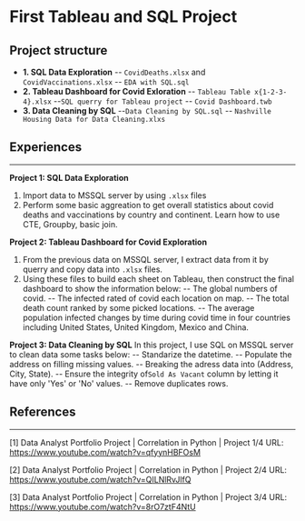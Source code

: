 
First Tableau and SQL Project
===

## Project structure

- **1. SQL Data Exploration**
-- ```CovidDeaths.xlsx``` and ```CovidVaccinations.xlsx```
-- ```EDA with SQL.sql```
- **2. Tableau Dashboard for Covid Exloration**
-- ```Tableau Table x{1-2-3-4}.xlsx```
--```SQL querry for Tableau project```
-- ```Covid Dashboard.twb```
- **3. Data Cleaning by SQL**
--```Data Cleaning by SQL.sql```
-- ```Nashville Housing Data for Data Cleaning.xlxs```

## Experiences
---
**Project 1: SQL Data Exploration**
1. Import data to MSSQL server by using ```.xlsx``` files
2. Perform some basic aggreation to get overall statistics about covid deaths and vaccinations by country and continent. Learn how to use CTE, Groupby, basic join.

**Project 2: Tableau Dashboard for Covid Exploration**
1. From the previous data on MSSQL server, I extract data from it by querry and copy data into ```.xlsx``` files.
2. Using these files to build each sheet on Tableau, then construct the final dashboard to show the information below:
-- The global numbers of covid.
-- The infected rated of covid each location on map.
-- The total death count ranked by some picked locations.
-- The average population infected changes by time during covid time in four countries including United States, United Kingdom, Mexico and China.

**Project 3: Data Cleaning by SQL**
In this project, I use SQL on MSSQL server to clean data some tasks below:
-- Standarize the datetime.
-- Populate the address on filling missing values.
-- Breaking the adress data into (Address, City, State).
-- Ensure the integrity of```Sold As Vacant``` column by letting it have only 'Yes' or 'No' values.
-- Remove duplicates rows.

## References
---
[1] Data Analyst Portfolio Project | Correlation in Python | Project 1/4
URL: https://www.youtube.com/watch?v=qfyynHBFOsM

[2] Data Analyst Portfolio Project | Correlation in Python | Project 2/4
URL: https://www.youtube.com/watch?v=QILNlRvJlfQ

[3] Data Analyst Portfolio Project | Correlation in Python | Project 3/4
URL: https://www.youtube.com/watch?v=8rO7ztF4NtU


